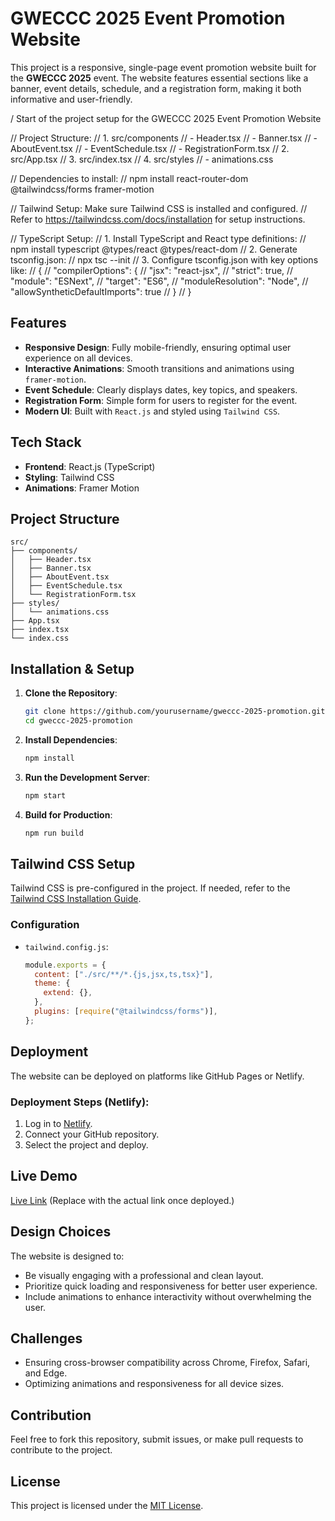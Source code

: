 # GWECCC 2025 Event Promotion Website

This project is a responsive, single-page event promotion website built for the **GWECCC 2025** event. The website features essential sections like a banner, event details, schedule, and a registration form, making it both informative and user-friendly.

/ Start of the project setup for the GWECCC 2025 Event Promotion Website

// Project Structure:
// 1. src/components
// - Header.tsx
// - Banner.tsx
// - AboutEvent.tsx
// - EventSchedule.tsx
// - RegistrationForm.tsx
// 2. src/App.tsx
// 3. src/index.tsx
// 4. src/styles
// - animations.css

// Dependencies to install:
// npm install react-router-dom @tailwindcss/forms framer-motion

// Tailwind Setup: Make sure Tailwind CSS is installed and configured.
// Refer to https://tailwindcss.com/docs/installation for setup instructions.

// TypeScript Setup:
// 1. Install TypeScript and React type definitions:
// npm install typescript @types/react @types/react-dom
// 2. Generate tsconfig.json:
// npx tsc --init
// 3. Configure tsconfig.json with key options like:
// {
// "compilerOptions": {
// "jsx": "react-jsx",
// "strict": true,
// "module": "ESNext",
// "target": "ES6",
// "moduleResolution": "Node",
// "allowSyntheticDefaultImports": true
// }
// }

## Features

- **Responsive Design**: Fully mobile-friendly, ensuring optimal user experience on all devices.
- **Interactive Animations**: Smooth transitions and animations using `framer-motion`.
- **Event Schedule**: Clearly displays dates, key topics, and speakers.
- **Registration Form**: Simple form for users to register for the event.
- **Modern UI**: Built with `React.js` and styled using `Tailwind CSS`.

## Tech Stack

- **Frontend**: React.js (TypeScript)
- **Styling**: Tailwind CSS
- **Animations**: Framer Motion

## Project Structure

```
src/
├── components/
│   ├── Header.tsx
│   ├── Banner.tsx
│   ├── AboutEvent.tsx
│   ├── EventSchedule.tsx
│   └── RegistrationForm.tsx
├── styles/
│   └── animations.css
├── App.tsx
├── index.tsx
└── index.css
```

## Installation & Setup

1. **Clone the Repository**:

   ```bash
   git clone https://github.com/yourusername/gweccc-2025-promotion.git
   cd gweccc-2025-promotion
   ```

2. **Install Dependencies**:

   ```bash
   npm install
   ```

3. **Run the Development Server**:

   ```bash
   npm start
   ```

4. **Build for Production**:
   ```bash
   npm run build
   ```

## Tailwind CSS Setup

Tailwind CSS is pre-configured in the project. If needed, refer to the [Tailwind CSS Installation Guide](https://tailwindcss.com/docs/installation).

### Configuration

- `tailwind.config.js`:
  ```js
  module.exports = {
    content: ["./src/**/*.{js,jsx,ts,tsx}"],
    theme: {
      extend: {},
    },
    plugins: [require("@tailwindcss/forms")],
  };
  ```

## Deployment

The website can be deployed on platforms like GitHub Pages or Netlify.

### Deployment Steps (Netlify):

1. Log in to [Netlify](https://www.netlify.com/).
2. Connect your GitHub repository.
3. Select the project and deploy.

## Live Demo

[Live Link](#) (Replace with the actual link once deployed.)

## Design Choices

The website is designed to:

- Be visually engaging with a professional and clean layout.
- Prioritize quick loading and responsiveness for better user experience.
- Include animations to enhance interactivity without overwhelming the user.

## Challenges

- Ensuring cross-browser compatibility across Chrome, Firefox, Safari, and Edge.
- Optimizing animations and responsiveness for all device sizes.

## Contribution

Feel free to fork this repository, submit issues, or make pull requests to contribute to the project.

## License

This project is licensed under the [MIT License](LICENSE).
